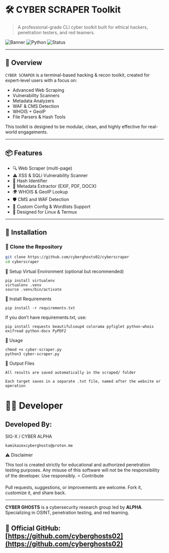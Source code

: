 # 🛠️ CYBER SCRAPER Toolkit

> A professional-grade CLI cyber toolkit built for ethical hackers, penetration testers, and red teamers.

![Banner](https://img.shields.io/badge/Platform-Linux%20%7C%20Termux-success?style=for-the-badge)
![Python](https://img.shields.io/badge/Made%20With-Python%203-blue?style=for-the-badge)
![Status](https://img.shields.io/badge/Status-Active-brightgreen?style=for-the-badge)

---

## 🚀 Overview

`CYBER SCRAPER` is a terminal-based hacking & recon toolkit, created for expert-level users with a focus on:

- Advanced Web Scraping
- Vulnerability Scanners
- Metadata Analyzers
- WAF & CMS Detection
- WHOIS + GeoIP
- File Parsers & Hash Tools

This toolkit is designed to be modular, clean, and highly effective for real-world engagements.

---

## 📦 Features

- 🔍 Web Scraper (multi-page)
- ⚠️ XSS & SQLi Vulnerability Scanner
- 🧠 Hash Identifier
- 📂 Metadata Extractor (EXIF, PDF, DOCX)
- 🌍 WHOIS & GeoIP Lookup
- 🛡️ CMS and WAF Detection
- 📜 Custom Config & Wordlists Support
- 🎯 Designed for Linux & Termux

---

## 🧰 Installation

### 🔗 Clone the Repository
```bash
git clone https://github.com/cyberghosts02/cyberscraper
cd cyberscraper
```
📲 Setup Virtual Environment (optional but recommended)
```
pip install virtualenv
virtualenv .venv
source .venv/bin/activate
```
🧪 Install Requirements
```
pip install -r requirements.txt
```
If you don’t have requirements.txt, use:
```
pip install requests beautifulsoup4 colorama pyfiglet python-whois exifread python-docx PyPDF2
```

🚦 Usage
```
chmod +x cyber-scraper.py
python3 cyber-scraper.py
```
📁 Output Files

    All results are saved automatically in the scraped/ folder

    Each target saves in a separate .txt file, named after the website or operation
# 🧑‍💻 Developer

## Developed By:
SIG-X / CYBER ALPHA
```
kamikazexcyberghosts@proton.me
```
⚠️ Disclaimer

This tool is created strictly for educational and authorized penetration testing purposes.
Any misuse of this software will not be the responsibility of the developer. Use responsibly.
⭐ Contribute


Pull requests, suggestions, or improvements are welcome. Fork it, customize it, and share back.

---
**CYBER GHOSTS** is a cybersecurity research group led by **ALPHA**.  
Specializing in OSINT, penetration testing, and red teaming.  

📌 Official GitHub: [https://github.com/cyberghosts02](https://github.com/cyberghosts02)  
---
